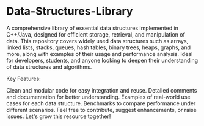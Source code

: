 # Data-Structures-Library
A comprehensive library of essential data structures implemented in C++/Java, designed for efficient storage, retrieval, and manipulation of data. This repository covers widely used data structures such as arrays, linked lists, stacks, queues, hash tables, binary trees, heaps, graphs, and more, along with examples of their usage and performance analysis. Ideal for developers, students, and anyone looking to deepen their understanding of data structures and algorithms.

Key Features:

Clean and modular code for easy integration and reuse.
Detailed comments and documentation for better understanding.
Examples of real-world use cases for each data structure.
Benchmarks to compare performance under different scenarios.
Feel free to contribute, suggest enhancements, or raise issues. Let's grow this resource together!
